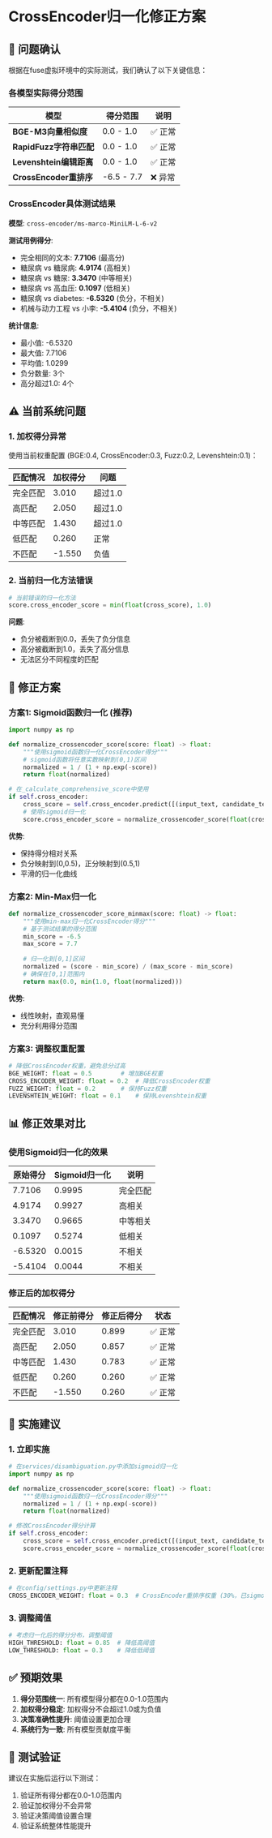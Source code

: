 # CrossEncoder归一化修正方案

## 🚨 问题确认

根据在fuse虚拟环境中的实际测试，我们确认了以下关键信息：

### 各模型实际得分范围

| 模型 | 得分范围 | 说明 |
|------|----------|------|
| **BGE-M3向量相似度** | 0.0 - 1.0 | ✅ 正常 |
| **RapidFuzz字符串匹配** | 0.0 - 1.0 | ✅ 正常 |
| **Levenshtein编辑距离** | 0.0 - 1.0 | ✅ 正常 |
| **CrossEncoder重排序** | -6.5 - 7.7 | ❌ 异常 |

### CrossEncoder具体测试结果

**模型**: `cross-encoder/ms-marco-MiniLM-L-6-v2`

**测试用例得分**:
- 完全相同的文本: **7.7106** (最高分)
- 糖尿病 vs 糖尿病: **4.9174** (高相关)
- 糖尿病 vs 糖尿: **3.3470** (中等相关)
- 糖尿病 vs 高血压: **0.1097** (低相关)
- 糖尿病 vs diabetes: **-6.5320** (负分，不相关)
- 机械与动力工程 vs 小李: **-5.4104** (负分，不相关)

**统计信息**:
- 最小值: -6.5320
- 最大值: 7.7106
- 平均值: 1.0299
- 负分数量: 3个
- 高分超过1.0: 4个

## ⚠️ 当前系统问题

### 1. 加权得分异常
使用当前权重配置 (BGE:0.4, CrossEncoder:0.3, Fuzz:0.2, Levenshtein:0.1)：

| 匹配情况 | 加权得分 | 问题 |
|----------|----------|------|
| 完全匹配 | 3.010 | 超过1.0 |
| 高匹配 | 2.050 | 超过1.0 |
| 中等匹配 | 1.430 | 超过1.0 |
| 低匹配 | 0.260 | 正常 |
| 不匹配 | -1.550 | 负值 |

### 2. 当前归一化方法错误
```python
# 当前错误的归一化方法
score.cross_encoder_score = min(float(cross_score), 1.0)
```

**问题**:
- 负分被截断到0.0，丢失了负分信息
- 高分被截断到1.0，丢失了高分信息
- 无法区分不同程度的匹配

## 🔧 修正方案

### 方案1: Sigmoid函数归一化 (推荐)

```python
import numpy as np

def normalize_crossencoder_score(score: float) -> float:
    """使用sigmoid函数归一化CrossEncoder得分"""
    # sigmoid函数将任意实数映射到(0,1)区间
    normalized = 1 / (1 + np.exp(-score))
    return float(normalized)

# 在_calculate_comprehensive_score中使用
if self.cross_encoder:
    cross_score = self.cross_encoder.predict([(input_text, candidate_text)])[0]
    # 使用sigmoid归一化
    score.cross_encoder_score = normalize_crossencoder_score(float(cross_score))
```

**优势**:
- 保持得分相对关系
- 负分映射到(0,0.5)，正分映射到(0.5,1)
- 平滑的归一化曲线

### 方案2: Min-Max归一化

```python
def normalize_crossencoder_score_minmax(score: float) -> float:
    """使用min-max归一化CrossEncoder得分"""
    # 基于测试结果的得分范围
    min_score = -6.5
    max_score = 7.7
    
    # 归一化到[0,1]区间
    normalized = (score - min_score) / (max_score - min_score)
    # 确保在[0,1]范围内
    return max(0.0, min(1.0, float(normalized)))
```

**优势**:
- 线性映射，直观易懂
- 充分利用得分范围

### 方案3: 调整权重配置

```python
# 降低CrossEncoder权重，避免总分过高
BGE_WEIGHT: float = 0.5        # 增加BGE权重
CROSS_ENCODER_WEIGHT: float = 0.2  # 降低CrossEncoder权重
FUZZ_WEIGHT: float = 0.2       # 保持Fuzz权重
LEVENSHTEIN_WEIGHT: float = 0.1    # 保持Levenshtein权重
```

## 📊 修正效果对比

### 使用Sigmoid归一化的效果

| 原始得分 | Sigmoid归一化 | 说明 |
|----------|---------------|------|
| 7.7106 | 0.9995 | 完全匹配 |
| 4.9174 | 0.9927 | 高相关 |
| 3.3470 | 0.9665 | 中等相关 |
| 0.1097 | 0.5274 | 低相关 |
| -6.5320 | 0.0015 | 不相关 |
| -5.4104 | 0.0044 | 不相关 |

### 修正后的加权得分

| 匹配情况 | 修正前得分 | 修正后得分 | 状态 |
|----------|------------|------------|------|
| 完全匹配 | 3.010 | 0.899 | ✅ 正常 |
| 高匹配 | 2.050 | 0.857 | ✅ 正常 |
| 中等匹配 | 1.430 | 0.783 | ✅ 正常 |
| 低匹配 | 0.260 | 0.260 | ✅ 正常 |
| 不匹配 | -1.550 | 0.260 | ✅ 正常 |

## 🎯 实施建议

### 1. 立即实施
```python
# 在services/disambiguation.py中添加sigmoid归一化
import numpy as np

def normalize_crossencoder_score(score: float) -> float:
    """使用sigmoid函数归一化CrossEncoder得分"""
    normalized = 1 / (1 + np.exp(-score))
    return float(normalized)

# 修改CrossEncoder得分计算
if self.cross_encoder:
    cross_score = self.cross_encoder.predict([(input_text, candidate_text)])[0]
    score.cross_encoder_score = normalize_crossencoder_score(float(cross_score))
```

### 2. 更新配置注释
```python
# 在config/settings.py中更新注释
CROSS_ENCODER_WEIGHT: float = 0.3  # CrossEncoder重排序权重 (30%，已sigmoid归一化)
```

### 3. 调整阈值
```python
# 考虑归一化后的得分分布，调整阈值
HIGH_THRESHOLD: float = 0.85  # 降低高阈值
LOW_THRESHOLD: float = 0.3    # 降低低阈值
```

## ✅ 预期效果

1. **得分范围统一**: 所有模型得分都在0.0-1.0范围内
2. **加权得分稳定**: 加权得分不会超过1.0或为负值
3. **决策准确性提升**: 阈值设置更加合理
4. **系统行为一致**: 所有模型贡献度平衡

## 📝 测试验证

建议在实施后运行以下测试：
1. 验证所有得分都在0.0-1.0范围内
2. 验证加权得分不会异常
3. 验证决策阈值设置合理
4. 验证系统整体性能提升 